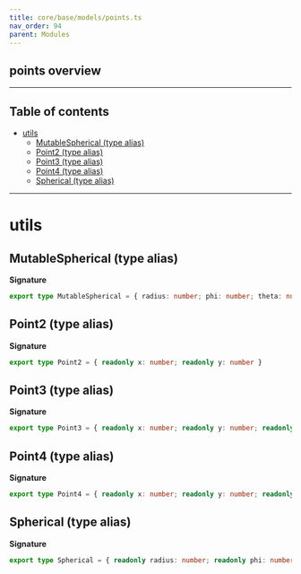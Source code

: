 ```yaml
---
title: core/base/models/points.ts
nav_order: 94
parent: Modules
---
```


## points overview

---

<h2 class="text-delta">Table of contents</h2>

- [utils](#utils)
  - [MutableSpherical (type alias)](#mutablespherical-type-alias)
  - [Point2 (type alias)](#point2-type-alias)
  - [Point3 (type alias)](#point3-type-alias)
  - [Point4 (type alias)](#point4-type-alias)
  - [Spherical (type alias)](#spherical-type-alias)

---

# utils

## MutableSpherical (type alias)

**Signature**

```ts
export type MutableSpherical = { radius: number; phi: number; theta: number }
```

## Point2 (type alias)

**Signature**

```ts
export type Point2 = { readonly x: number; readonly y: number }
```

## Point3 (type alias)

**Signature**

```ts
export type Point3 = { readonly x: number; readonly y: number; readonly z: number }
```

## Point4 (type alias)

**Signature**

```ts
export type Point4 = { readonly x: number; readonly y: number; readonly z: number; readonly w: number }
```

## Spherical (type alias)

**Signature**

```ts
export type Spherical = { readonly radius: number; readonly phi: number; readonly theta: number }
```
